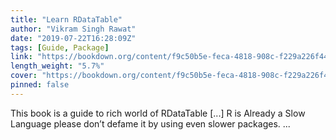 ```yaml
---
title: "Learn RDataTable"
author: "Vikram Singh Rawat"
date: "2019-07-22T16:28:09Z"
tags: [Guide, Package]
link: "https://bookdown.org/content/f9c50b5e-feca-4818-908c-f229a226f44d/"
length_weight: "5.7%"
cover: "https://bookdown.org/content/f9c50b5e-feca-4818-908c-f229a226f44d/figures/cover.png"
pinned: false
---
```


This book is a guide to rich world of RDataTable [...] R is Already a Slow Language please don’t defame it by using even slower packages.  ...
